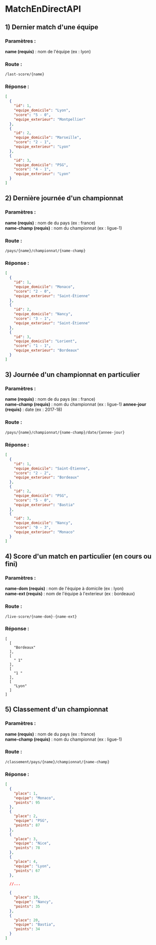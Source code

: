 # MatchEnDirectAPI

## 1) Dernier match d'une équipe

### Paramètres :


<b>name (requis)</b> : nom de l'équipe (ex : lyon)

### Route :

```
/last-score/{name}
```

### Réponse :

```json
[
  {
    "id": 1,
    "equipe_domicile": "Lyon",
    "score": "5 - 0",
    "equipe_exterieur": "Montpellier"
  },
  {
    "id": 2,
    "equipe_domicile": "Marseille",
    "score": "2 - 1",
    "equipe_exterieur": "Lyon"
  },
  {
    "id": 3,
    "equipe_domicile": "PSG",
    "score": "4 - 1",
    "equipe_exterieur": "Lyon"
  }
]
```


## 2) Dernière journée d'un championnat

### Paramètres :

<b>name (requis)</b> : nom de du pays (ex : france) <br>
<b>name-champ (requis)</b> : nom du championnat (ex : ligue-1)

### Route :

```
/pays/{name}/championnat/{name-champ}
```

### Réponse :

```json
[
  {
    "id": 1,
    "equipe_domicile": "Monaco",
    "score": "2 - 0",
    "equipe_exterieur": "Saint-Étienne"
  },
  {
    "id": 2,
    "equipe_domicile": "Nancy",
    "score": "3 - 1",
    "equipe_exterieur": "Saint-Étienne"
  },
  {
    "id": 3,
    "equipe_domicile": "Lorient",
    "score": "1 - 1",
    "equipe_exterieur": "Bordeaux"
  }
]
```

## 3) Journée d'un championnat en particulier

### Paramètres :

<b>name (requis)</b> : nom de du pays (ex : france) <br>
<b>name-champ (requis)</b> : nom du championnat (ex : ligue-1)
<b>annee-jour (requis)</b> : date (ex : 2017-18)

### Route :

```
/pays/{name}/championnat/{name-champ}/date/{annee-jour}
```

### Réponse :

```json
[
  {
    "id": 1,
    "equipe_domicile": "Saint-Étienne",
    "score": "2 - 2",
    "equipe_exterieur": "Bordeaux"
  },
  {
    "id": 2,
    "equipe_domicile": "PSG",
    "score": "5 - 0",
    "equipe_exterieur": "Bastia"
  },
  {
    "id": 3,
    "equipe_domicile": "Nancy",
    "score": "0 - 3",
    "equipe_exterieur": "Monaco"
  }
]
```


## 4) Score d'un match en particulier (en cours ou fini)

### Paramètres :

<b>name-dom (requis)</b> : nom de l'équipe à domicile (ex : lyon) <br>
<b>name-ext (requis)</b> : nom de l'équipe à l'exterieur (ex : bordeaux)

### Route :

```
/live-score/{name-dom}-{name-ext}
```

### Réponse :

```
[
  [
    "Bordeaux"
  ],
  [
    " 1"
  ],
  [
    "1 "
  ],
  [
    "Lyon"
  ]
]
```

## 5) Classement d'un championnat

### Paramètres :

<b>name (requis)</b> : nom de du pays (ex : france) <br>
<b>name-champ (requis)</b> : nom du championnat (ex : ligue-1)

### Route :

```
/classement/pays/{name}/championnat/{name-champ}
```

### Réponse :

```json
[
  {
    "place": 1,
    "equipe": "Monaco",
    "points": 95
  },
  {
    "place": 2,
    "equipe": "PSG",
    "points": 87
  },
  {
    "place": 3,
    "equipe": "Nice",
    "points": 78
  },
  {
    "place": 4,
    "equipe": "Lyon",
    "points": 67
  },

  //...

  {
    "place": 19,
    "equipe": "Nancy",
    "points": 35
  },
  {
    "place": 20,
    "equipe": "Bastia",
    "points": 34
  }
]
```


